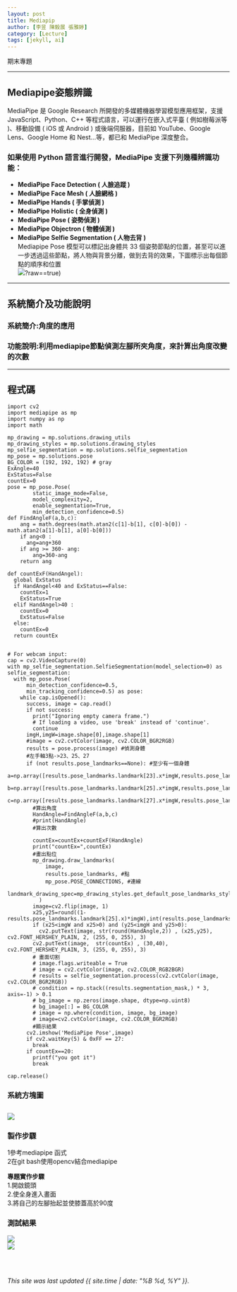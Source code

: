 ```yaml
---
layout: post
title: Mediapip
author: [李昱 陳毅展 張雅婷]
category: [Lecture]
tags: [jekyll, ai]
---
```


期末專題

---
## Mediapipe姿態辨識
MediaPipe 是 Google Research 所開發的多媒體機器學習模型應用框架，支援 JavaScript、Python、C++ 等程式語言，可以運行在嵌入式平臺 ( 例如樹莓派等 )、移動設備 ( iOS 或 Android ) 或後端伺服器，目前如 YouTube、Google Lens、Google Home 和 Nest...等，都已和 MediaPipe 深度整合。<br>
### 如果使用 Python 語言進行開發，MediaPipe 支援下列幾種辨識功能：
* **MediaPipe Face Detection ( 人臉追蹤 )**<br>
* **MediaPipe Face Mesh ( 人臉網格 )**<br>
* **MediaPipe Hands ( 手掌偵測 )**<br>
* **MediaPipe Holistic ( 全身偵測 )**<br>
* **MediaPipe Pose ( 姿勢偵測 )**<br>
* **MediaPipe Objectron ( 物體偵測 )**<br>
* **MediaPipe Selfie Segmentation ( 人物去背 )**<br>
Mediapipe Pose 模型可以標記出身體共 33 個姿勢節點的位置，甚至可以進一步透過這些節點，將人物與背景分離，做到去背的效果，下圖標示出每個節點的順序和位置 <br>
![](https://github.com/JULIA1021/AI-course/blob/gh-pages/images/4.jpg)?raw==true)<br>
---

## 系統簡介及功能說明
### 系統簡介:角度的應用   <br>
### 功能說明:利用mediapipe節點偵測左腳所夾角度，來計算出角度改變的次數   <br>

---
## 程式碼
```
import cv2
import mediapipe as mp
import numpy as np
import math

mp_drawing = mp.solutions.drawing_utils
mp_drawing_styles = mp.solutions.drawing_styles
mp_selfie_segmentation = mp.solutions.selfie_segmentation
mp_pose = mp.solutions.pose
BG_COLOR = (192, 192, 192) # gray
ExAngle=40
ExStatus=False
countEx=0
pose = mp_pose.Pose(
        static_image_mode=False,
        model_complexity=2,
        enable_segmentation=True,
        min_detection_confidence=0.5)
def FindAngleF(a,b,c):    
    ang = math.degrees(math.atan2(c[1]-b[1], c[0]-b[0]) - math.atan2(a[1]-b[1], a[0]-b[0]))
    if ang<0 :
      ang=ang+360
    if ang >= 360- ang:
        ang=360-ang
    return ang

def countExF(HandAngel): 
  global ExStatus
  if HandAngel<40 and ExStatus==False:
    countEx=1
    ExStatus=True
  elif HandAngel>40 :
    countEx=0
    ExStatus=False
  else:
    countEx=0
  return countEx


# For webcam input:
cap = cv2.VideoCapture(0)
with mp_selfie_segmentation.SelfieSegmentation(model_selection=0) as selfie_segmentation:
  with mp_pose.Pose(
      min_detection_confidence=0.5,
      min_tracking_confidence=0.5) as pose:
    while cap.isOpened():
      success, image = cap.read()
      if not success:
        print("Ignoring empty camera frame.")
        # If loading a video, use 'break' instead of 'continue'.
        continue
      imgH,imgW=image.shape[0],image.shape[1]
      #image = cv2.cvtColor(image, cv2.COLOR_BGR2RGB)
      results = pose.process(image) #偵測身體
      #左手軸3點->23、25、27
      if (not results.pose_landmarks==None): #至少有一個身體
        a=np.array([results.pose_landmarks.landmark[23].x*imgW,results.pose_landmarks.landmark[11].y*imgH])
        b=np.array([results.pose_landmarks.landmark[25].x*imgW,results.pose_landmarks.landmark[13].y*imgH])
        c=np.array([results.pose_landmarks.landmark[27].x*imgW,results.pose_landmarks.landmark[15].y*imgH])
        #算出角度
        HandAngle=FindAngleF(a,b,c)
        #print(HandAngle)
        #算出次數

        countEx=countEx+countExF(HandAngle)
        print("countEx=",countEx)
        #畫出點位
        mp_drawing.draw_landmarks(
            image,
            results.pose_landmarks, #點
            mp_pose.POSE_CONNECTIONS, #連線
            landmark_drawing_spec=mp_drawing_styles.get_default_pose_landmarks_style()
          )
        image=cv2.flip(image, 1)
        x25,y25=round((1-results.pose_landmarks.landmark[25].x)*imgW),int(results.pose_landmarks.landmark[25].y*imgH)
        if (x25<imgW and x25>0) and (y25<imgH and y25>0):
          cv2.putText(image, str(round(HandAngle,2)) , (x25,y25), cv2.FONT_HERSHEY_PLAIN, 2, (255, 0, 255), 3)
        cv2.putText(image,  str(countEx) , (30,40), cv2.FONT_HERSHEY_PLAIN, 3, (255, 0, 255), 3)
        # 畫面切割
        # image.flags.writeable = True
        # image = cv2.cvtColor(image, cv2.COLOR_RGB2BGR)
        # results = selfie_segmentation.process(cv2.cvtColor(image, cv2.COLOR_BGR2RGB))
        # condition = np.stack((results.segmentation_mask,) * 3, axis=-1) > 0.1
        # bg_image = np.zeros(image.shape, dtype=np.uint8)
        # bg_image[:] = BG_COLOR
        # image = np.where(condition, image, bg_image)
        # image=cv2.cvtColor(image, cv2.COLOR_BGR2RGB)
        #顯示結果      
      cv2.imshow('MediaPipe Pose',image)
      if cv2.waitKey(5) & 0xFF == 27:
        break
      if countEx==20:
        printf("you got it")
        break
        
cap.release()
```



### 系統方塊圖
![](https://github.com/JULIA1021/AI-course/blob/gh-pages/images/3.jpg?raw==true)
---

### 製作步驟
1參考mediapipe 函式<br>
2在git bash使用opencv結合mediapipe<br>


**專題實作步驟** <br>
1.開啟鏡頭<br>
2.使全身進入畫面<br>
3.將自己的左腳抬起並使膝蓋高於90度<br>
### 測試結果
![](https://github.com/JULIA1021/AI-course/blob/gh-pages/images/1.jpg?raw==true)<br>
![](https://github.com/JULIA1021/AI-course/blob/gh-pages/images/5_1.gif?raw=true)<br>



<br />
<br />

*This site was last updated {{ site.time | date: "%B %d, %Y" }}.*

